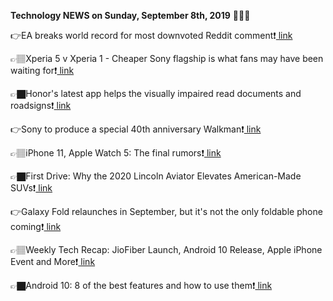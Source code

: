 <b>Technology NEWS on Sunday, September 8th, 2019</b> 📡📡📡 

👉EA breaks world record for most downvoted Reddit comment❗️<a href='https://www.google.com/url?rct=j&sa=t&url=https://www.slashgear.com/ea-breaks-world-record-for-most-downvoted-reddit-comment-08590446/&ct=ga&cd=CAIyGmVjZmViYzNiZjFkNzQyNDM6Y29tOmVuOlVT&usg=AFQjCNFXsCNjf_b0qXUmPB9DioUxFo-tsg'> link</a>

👉🏽Xperia 5 v Xperia 1 - Cheaper Sony flagship is what fans may have been waiting for❗️<a href='https://www.google.com/url?rct=j&sa=t&url=https://www.express.co.uk/life-style/science-technology/1175355/Sony-Xperia-5-release-news-v-Xperia-1-what-difference&ct=ga&cd=CAIyGmVjZmViYzNiZjFkNzQyNDM6Y29tOmVuOlVT&usg=AFQjCNFaFxu8tffhVANZEwsPKxVQ_258Og'> link</a>

👉🏿Honor's latest app helps the visually impaired read documents and roadsigns❗️<a href='https://www.google.com/url?rct=j&sa=t&url=https://thenextweb.com/apps/2019/09/08/honors-latest-app-helps-the-visually-impaired-read-documents-and-roadsigns/&ct=ga&cd=CAIyGmVjZmViYzNiZjFkNzQyNDM6Y29tOmVuOlVT&usg=AFQjCNF69v8WdObQJS1MrLbM_dlGu5lKig'> link</a>

👉Sony to produce a special 40th anniversary Walkman❗️<a href='https://www.google.com/url?rct=j&sa=t&url=https://wtop.com/music/2019/09/sony-to-produce-a-special-40th-anniversary-walkman/&ct=ga&cd=CAIyGmVjZmViYzNiZjFkNzQyNDM6Y29tOmVuOlVT&usg=AFQjCNEy1LT78U3uCQXmI9aj7bxWUA6a7g'> link</a>

👉🏽iPhone 11, Apple Watch 5: The final rumors❗️<a href='https://www.google.com/url?rct=j&sa=t&url=https://www.cnet.com/news/iphone-11-apple-watch-5-final-rumors-2019-september-event/&ct=ga&cd=CAIyGmVjZmViYzNiZjFkNzQyNDM6Y29tOmVuOlVT&usg=AFQjCNGX-SGuiNASs_SDTbO-bLpSXZ4Tuw'> link</a>

👉🏿First Drive: Why the 2020 Lincoln Aviator Elevates American-Made SUVs❗️<a href='https://www.google.com/url?rct=j&sa=t&url=https://www.yahoo.com/lifestyle/first-drive-why-2020-lincoln-110004034.html&ct=ga&cd=CAIyGmVjZmViYzNiZjFkNzQyNDM6Y29tOmVuOlVT&usg=AFQjCNECz8ngxm2amI83TcL-LKapd3S05g'> link</a>

👉Galaxy Fold relaunches in September, but it's not the only foldable phone coming❗️<a href='https://www.google.com/url?rct=j&sa=t&url=https://www.cnet.com/news/galaxy-fold-relaunches-in-september-not-the-only-foldable-phone-coming/&ct=ga&cd=CAIyGmVjZmViYzNiZjFkNzQyNDM6Y29tOmVuOlVT&usg=AFQjCNEjQfqdpFepxk8C1rnilmDDpl3BSQ'> link</a>

👉🏽Weekly Tech Recap: JioFiber Launch, Android 10 Release, Apple iPhone Event and More❗️<a href='https://www.google.com/url?rct=j&sa=t&url=https://www.news18.com/news/tech/weekly-tech-recap-jiofiber-launch-android-10-release-apple-iphone-event-and-more-2301221.html&ct=ga&cd=CAIyGmVjZmViYzNiZjFkNzQyNDM6Y29tOmVuOlVT&usg=AFQjCNEcJ9-nDFy1Ht6LPDP-h8i6q71vlA'> link</a>

👉🏿Android 10: 8 of the best features and how to use them❗️<a href='https://www.google.com/url?rct=j&sa=t&url=https://www.cnet.com/how-to/android-10-8-of-the-best-features-and-how-to-use-them/&ct=ga&cd=CAIyGmVjZmViYzNiZjFkNzQyNDM6Y29tOmVuOlVT&usg=AFQjCNGIbQS08oaP7YJdpWxQgUJFhwQmDA'> link</a>

